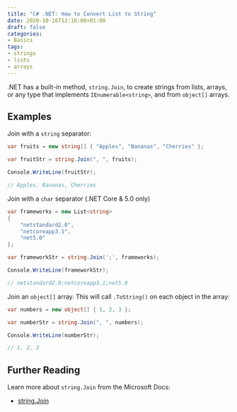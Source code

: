 ```yaml
---
title: "C# .NET: How to Convert List to String"
date: 2020-10-16T12:16:08+01:00
draft: false
categories:
- Basics
tags:
- strings
- lists
- arrays
---
```


.NET has a built-in method, `string.Join`, to create strings from lists,
arrays, or any type that implements `IEnumerable<string>`, and from
`object[]` arrays.

<!--more-->

## Examples

Join with a `string` separator:

```csharp
var fruits = new string[] { "Apples", "Bananas", "Cherries" };

var fruitStr = string.Join(", ", fruits);

Console.WriteLine(fruitStr);

// Apples, Bananas, Cherries
```

Join with a `char` separator (.NET Core & 5.0 only)

```csharp
var frameworks = new List<string>
{
    "netstandard2.0",
    "netcoreapp3.1",
    "net5.0"
};

var frameworkStr = string.Join(';', frameworks);

Console.WriteLine(frameworkStr);

// netstandard2.0;netcoreapp3.1;net5.0
```

Join an `object[]` array. This will call `.ToString()` on each object
in the array:

```csharp
var numbers = new object[] { 1, 2, 3 };

var numberStr = string.Join(", ", numbers);

Console.WriteLine(numberStr);

// 1, 2, 3
```

## Further Reading

Learn more about `string.Join` from the Microsoft Docs:

- [string.Join](https://docs.microsoft.com/dotnet/api/system.string.join?WT.mc_id=DOP-MVP-4032540)
